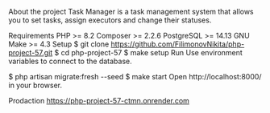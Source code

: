 About the project
Task Manager is a task management system that allows you to set tasks, assign executors and change their statuses.

Requirements
PHP >= 8.2
Composer >= 2.2.6
PostgreSQL >= 14.13
GNU Make >= 4.3
Setup
$ git clone https://github.com/FilimonovNikita/php-project-57.git
$ cd php-project-57
$ make setup
Run
Use environment variables to connect to the database.

$ php artisan migrate:fresh --seed
$ make start
Open http://localhost:8000/ in your browser.

Prodaction
https://php-project-57-ctmn.onrender.com
